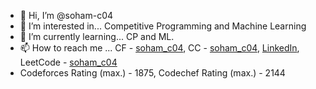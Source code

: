 - 👋 Hi, I’m @soham-c04
- 👀 I’m interested in... Competitive Programming and Machine Learning
- 🌱 I’m currently learning... CP and ML.
- 📫 How to reach me ... CF - [soham_c04](https://codeforces.com/profile/soham_c04), CC - [soham_c04](https://www.codechef.com/users/soham_c04), [LinkedIn](https://www.linkedin.com/in/soham-chakraborty-02b55329a/), LeetCode - [soham_c04](https://leetcode.com/u/soham_c04/)
- Codeforces Rating (max.) - 1875, Codechef Rating (max.) - 2144

<!---
soham-c04/soham-c04 is a ✨ special ✨ repository because its `README.md` (this file) appears on your GitHub profile.
You can click the Preview link to take a look at your changes.
--->

